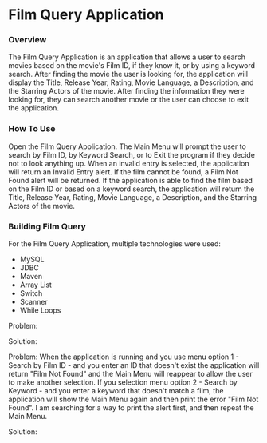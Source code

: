 # Film Query Application


### Overview
The Film Query Application is an application that allows a user to search movies based on the movie's Film ID, if they know it, or by using a keyword search. After finding the movie the user is looking for, the application will display the Title, Release Year, Rating, Movie Language, a Description, and the Starring Actors of the movie. After finding the information they were looking for, they can search another movie or the user can choose to exit the application.

### How To Use
Open the Film Query Application. The Main Menu will prompt the user to search by Film ID, by Keyword Search, or to Exit the program if they decide not to look anything up. When an invalid entry is selected, the application will return an Invalid Entry alert. If the film cannot be found, a Film Not Found alert will be returned. If the application is able to find the film based on the Film ID or based on a keyword search, the application will return the Title, Release Year, Rating, Movie Language, a Description, and the Starring Actors of the movie.

### Building Film Query

For the Film Query Application, multiple technologies were used:
- MySQL
- JDBC
- Maven
- Array List
- Switch
- Scanner
- While Loops

Problem:

Solution:

Problem: When the application is running and you use menu option 1 - Search by Film ID - and you enter an ID that doesn't exist the application will return "Film Not Found" and the Main Menu will reappear to allow the user to make another selection. If you selection menu option 2 - Search by Keyword - and you enter a keyword that doesn't match a film, the application will show the Main Menu again and then print the error "Film Not Found". I am searching for a way to print the alert first, and then repeat the Main Menu.

Solution:
